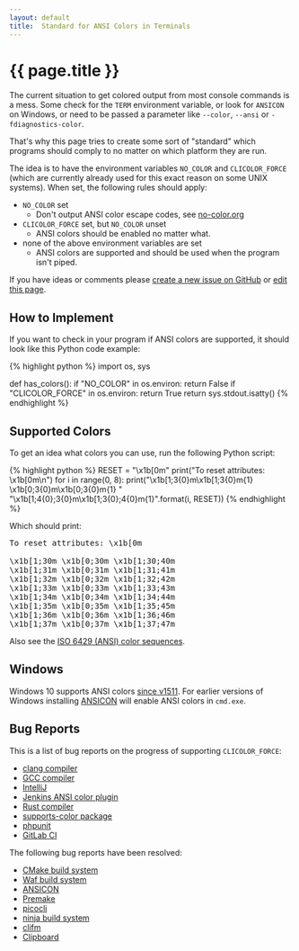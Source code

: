 ```yaml
---
layout: default
title:  Standard for ANSI Colors in Terminals
---
```


# {{ page.title }}

The current situation to get colored output from most console commands is a
mess.
Some check for the `TERM` environment variable, or look for `ANSICON` on
Windows, or need to be passed a parameter like `--color`, `--ansi` or
`-fdiagnostics-color`.

That's why this page tries to create some sort of "standard" which programs
should comply to no matter on which platform they are run.

The idea is to have the environment variables `NO_COLOR` and `CLICOLOR_FORCE` (which are currently
already used for this exact reason on some UNIX systems). When set, the following rules
should apply:

 * `NO_COLOR` set
   * Don't output ANSI color escape codes, see [no-color.org](https://no-color.org)
 * `CLICOLOR_FORCE` set, but `NO_COLOR` unset
   * ANSI colors should be enabled no matter what.
 * none of the above environment variables are set
   * ANSI colors are supported and should be used when the program isn't
     piped.

If you have ideas or comments please
[create a new issue on GitHub](https://github.com/jhasse/clicolors/issues/new)
or [edit this page](https://github.com/jhasse/clicolors/edit/gh-pages/index.md).

## How to Implement

If you want to check in your program if ANSI colors are supported, it should look
like this Python code example:

{% highlight python %}
import os, sys

def has_colors():
    if "NO_COLOR" in os.environ:
        return False
    if "CLICOLOR_FORCE" in os.environ:
        return True
    return sys.stdout.isatty()
{% endhighlight %}

## Supported Colors

To get an idea what colors you can use, run the following Python script:

{% highlight python %}
RESET = "\x1b[0m"
print("To reset attributes: \\x1b[0m\n")
for i in range(0, 8):
    print("\x1b[1;3{0}m\\x1b[1;3{0}m{1} \x1b[0;3{0}m\\x1b[0;3{0}m{1} "
          "\x1b[1;4{0};3{0}m\\x1b[1;3{0};4{0}m{1}".format(i, RESET))
{% endhighlight %}

Which should print:

<pre>To reset attributes: \x1b[0m

<span class="bold"><span class="f0">\x1b[1;30m</span></span> <span class="f0">\x1b[0;30m</span> <span class="bold"><span class="f0 b0">\x1b[1;30;40m</span></span>
<span class="bold"><span class="f1">\x1b[1;31m</span></span> <span class="f1">\x1b[0;31m</span> <span class="bold"><span class="f1 b1">\x1b[1;31;41m</span></span>
<span class="bold"><span class="f2">\x1b[1;32m</span></span> <span class="f2">\x1b[0;32m</span> <span class="bold"><span class="f2 b2">\x1b[1;32;42m</span></span>
<span class="bold"><span class="f3">\x1b[1;33m</span></span> <span class="f3">\x1b[0;33m</span> <span class="bold"><span class="f3 b3">\x1b[1;33;43m</span></span>
<span class="bold"><span class="f4">\x1b[1;34m</span></span> <span class="f4">\x1b[0;34m</span> <span class="bold"><span class="f4 b4">\x1b[1;34;44m</span></span>
<span class="bold"><span class="f5">\x1b[1;35m</span></span> <span class="f5">\x1b[0;35m</span> <span class="bold"><span class="f5 b5">\x1b[1;35;45m</span></span>
<span class="bold"><span class="f6">\x1b[1;36m</span></span> <span class="f6">\x1b[0;36m</span> <span class="bold"><span class="f6 b6">\x1b[1;36;46m</span></span>
<span class="bold"><span class="f7">\x1b[1;37m</span></span> <span class="f7">\x1b[0;37m</span> <span class="bold"><span class="f7 b7">\x1b[1;37;47m</span></span>
</pre>

Also see the [ISO 6429 (ANSI) color sequences](http://www.perpetualpc.net/6429_colors.html#color_list).

## Windows

Windows 10 supports ANSI colors [since v1511](https://www.reddit.com/r/Windows10/comments/44czox/windows_10_v1511_adds_support_for_ansi_escape/).
For earlier versions of Windows installing [ANSICON](https://github.com/adoxa/ansicon) will
enable ANSI colors in `cmd.exe`.

## Bug Reports

This is a list of bug reports on the progress of supporting `CLICOLOR_FORCE`:

 * [clang compiler](https://llvm.org/bugs/show_bug.cgi?id=23609)
 * [GCC compiler](https://gcc.gnu.org/bugzilla/show_bug.cgi?id=80271)
 * [IntelliJ](https://youtrack.jetbrains.com/issue/IDEA-205699)
 * [Jenkins ANSI color plugin](https://github.com/dblock/jenkins-ansicolor-plugin/issues/51)
 * [Rust compiler](https://github.com/rust-lang/rust/pull/27867)
 * [supports-color package](https://github.com/chalk/supports-color/issues/32)
 * [phpunit](https://github.com/sebastianbergmann/phpunit/issues/2662)
 * [GitLab CI](https://gitlab.com/gitlab-org/gitlab/issues/28598)

The following bug reports have been resolved:

 * [CMake build system](https://cmake.org/Bug/view.php?id=15789)
 * [Waf build system](https://github.com/waf-project/waf/pull/1928)
 * [ANSICON](https://github.com/adoxa/ansicon/issues/77)
 * [Premake](https://github.com/premake/premake-core/pull/1077)
 * [picocli](https://github.com/remkop/picocli/releases/tag/v3.9.0#3.9.0-ANSI-heuristics)
 * [ninja build system](https://github.com/ninja-build/ninja/commit/bf7107bb864d0383028202e3f4a4228c02302961)
 * [clifm](https://github.com/leo-arch/clifm/commit/057b7c684b25707d5ad5505a382dde2becb3eed0)
 * [Clipboard](https://github.com/Slackadays/Clipboard/commit/8c6da08c93e567318bb268f10db5e95fba41461e)
